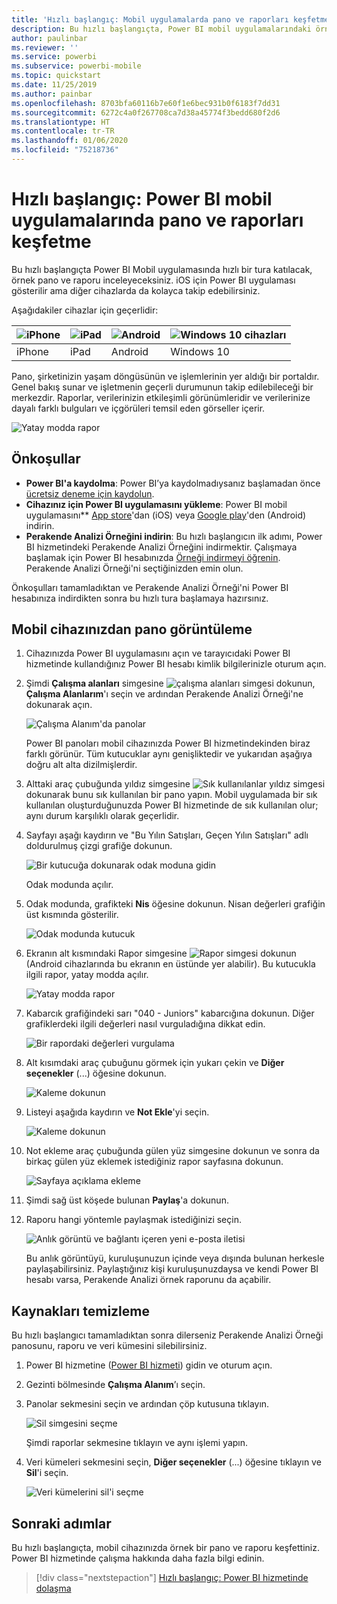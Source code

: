 ```yaml
---
title: 'Hızlı başlangıç: Mobil uygulamalarda pano ve raporları keşfetme'
description: Bu hızlı başlangıçta, Power BI mobil uygulamalarındaki örnek bir pano ve raporu keşfedeceksiniz.
author: paulinbar
ms.reviewer: ''
ms.service: powerbi
ms.subservice: powerbi-mobile
ms.topic: quickstart
ms.date: 11/25/2019
ms.author: painbar
ms.openlocfilehash: 8703bfa60116b7e60f1e6bec931b0f6183f7dd31
ms.sourcegitcommit: 6272c4a0f267708ca7d38a45774f3bedd680f2d6
ms.translationtype: HT
ms.contentlocale: tr-TR
ms.lasthandoff: 01/06/2020
ms.locfileid: "75218736"
---
```

# <a name="quickstart-explore-dashboards-and-reports-in-the-power-bi-mobile-apps"></a>Hızlı başlangıç: Power BI mobil uygulamalarında pano ve raporları keşfetme
Bu hızlı başlangıçta Power BI Mobil uygulamasında hızlı bir tura katılacak, örnek pano ve raporu inceleyeceksiniz. iOS için Power BI uygulaması gösterilir ama diğer cihazlarda da kolayca takip edebilirsiniz.

Aşağıdakiler cihazlar için geçerlidir:

| ![iPhone](./media/mobile-apps-quickstart-view-dashboard-report/iphone-logo-30-px.png) | ![iPad](./media/mobile-apps-quickstart-view-dashboard-report/ipad-logo-30-px.png) | ![Android](./media/mobile-apps-quickstart-view-dashboard-report/android-logo-30-px.png) | ![Windows 10 cihazları](./media/mobile-apps-quickstart-view-dashboard-report/win-10-logo-30-px.png) |
|:--- |:--- |:--- |:--- |
| iPhone | iPad | Android | Windows 10 |

Pano, şirketinizin yaşam döngüsünün ve işlemlerinin yer aldığı bir portaldır. Genel bakış sunar ve işletmenin geçerli durumunun takip edilebileceği bir merkezdir. Raporlar, verilerinizin etkileşimli görünümleridir ve verilerinize dayalı farklı bulguları ve içgörüleri temsil eden görseller içerir. 

![Yatay modda rapor](././media/mobile-apps-quickstart-view-dashboard-report/power-bi-android-quickstart-report.png)

## <a name="prerequisites"></a>Önkoşullar

* **Power BI'a kaydolma**: Power BI’ya kaydolmadıysanız başlamadan önce [ücretsiz deneme için kaydolun](https://app.powerbi.com/signupredirect?pbi_source=web).
* **Cihazınız için Power BI uygulamasını yükleme**: Power BI mobil uygulamasını** [App store](https://apps.apple.com/app/microsoft-power-bi/id929738808)'dan (iOS) veya [Google play](https://play.google.com/store/apps/details?id=com.microsoft.powerbim&amp;amp;clcid=0x409)'den (Android) indirin.
* **Perakende Analizi Örneğini indirin**: Bu hızlı başlangıcın ilk adımı, Power BI hizmetindeki Perakende Analizi Örneğini indirmektir. Çalışmaya başlamak için Power BI hesabınızda [Örneği indirmeyi öğrenin](./mobile-apps-download-samples.md). Perakende Analizi Örneği'ni seçtiğinizden emin olun.

Önkoşulları tamamladıktan ve Perakende Analizi Örneği'ni Power BI hesabınıza indirdikten sonra bu hızlı tura başlamaya hazırsınız.

## <a name="view-a-dashboard-on-your-mobile-device"></a>Mobil cihazınızdan pano görüntüleme
1. Cihazınızda Power BI uygulamasını açın ve tarayıcıdaki Power BI hizmetinde kullandığınız Power BI hesabı kimlik bilgilerinizle oturum açın.
 
1. Şimdi **Çalışma alanları** simgesine ![çalışma alanları simgesi](./media/mobile-apps-quickstart-view-dashboard-report/power-bi-iphone-workspaces-button.png) dokunun, **Çalışma Alanlarım**'ı seçin ve ardından Perakende Analizi Örneği'ne dokunarak açın.

    ![Çalışma Alanım'da panolar](./media/mobile-apps-quickstart-view-dashboard-report/power-bi-android-quickstart-dashboard.png)
   
    Power BI panoları mobil cihazınızda Power BI hizmetindekinden biraz farklı görünür. Tüm kutucuklar aynı genişliktedir ve yukarıdan aşağıya doğru alt alta dizilmişlerdir.

5. Alttaki araç çubuğunda yıldız simgesine ![Sık kullanılanlar yıldız simgesi](./media/mobile-apps-quickstart-view-dashboard-report/power-bi-android-quickstart-favorite-icon.png) dokunarak bunu sık kullanılan bir pano yapın. Mobil uygulamada bir sık kullanılan oluşturduğunuzda Power BI hizmetinde de sık kullanılan olur; aynı durum karşılıklı olarak geçerlidir.

6. Sayfayı aşağı kaydırın ve "Bu Yılın Satışları, Geçen Yılın Satışları" adlı doldurulmuş çizgi grafiğe dokunun.

    ![Bir kutucuğa dokunarak odak moduna gidin](./media/mobile-apps-quickstart-view-dashboard-report/power-bi-android-quickstart-tap-tile-fave.png)

    Odak modunda açılır.

7. Odak modunda, grafikteki **Nis** öğesine dokunun. Nisan değerleri grafiğin üst kısmında gösterilir.

    ![Odak modunda kutucuk](./media/mobile-apps-quickstart-view-dashboard-report/power-bi-android-quickstart-tile-focus.png)

8. Ekranın alt kısmındaki Rapor simgesine ![Rapor simgesi](./media/mobile-apps-quickstart-view-dashboard-report/power-bi-android-quickstart-report-icon.png) dokunun (Android cihazlarında bu ekranın en üstünde yer alabilir). Bu kutucukla ilgili rapor, yatay modda açılır.

    ![Yatay modda rapor](././media/mobile-apps-quickstart-view-dashboard-report/power-bi-android-quickstart-report.png)

9. Kabarcık grafiğindeki sarı "040 - Juniors" kabarcığına dokunun. Diğer grafiklerdeki ilgili değerleri nasıl vurguladığına dikkat edin. 

    ![Bir rapordaki değerleri vurgulama](./media/mobile-apps-quickstart-view-dashboard-report/power-bi-android-quickstart-cross-highlight.png)

10. Alt kısımdaki araç çubuğunu görmek için yukarı çekin ve **Diğer seçenekler** (...) öğesine dokunun.

    ![Kaleme dokunun](./media/mobile-apps-quickstart-view-dashboard-report/power-bi-android-quickstart-tap-pencil.png)


11. Listeyi aşağıda kaydırın ve **Not Ekle**'yi seçin.

    ![Kaleme dokunun](./media/mobile-apps-quickstart-view-dashboard-report/power-bi-android-quickstart-tap-pencil2.png)

12. Not ekleme araç çubuğunda gülen yüz simgesine dokunun ve sonra da birkaç gülen yüz eklemek istediğiniz rapor sayfasına dokunun.
 
    ![Sayfaya açıklama ekleme](./media/mobile-apps-quickstart-view-dashboard-report/power-bi-android-quickstart-annotate.png)

13. Şimdi sağ üst köşede bulunan **Paylaş**'a dokunun.

14. Raporu hangi yöntemle paylaşmak istediğinizi seçin.  

    ![Anlık görüntü ve bağlantı içeren yeni e-posta iletisi](./media/mobile-apps-quickstart-view-dashboard-report/power-bi-android-quickstart-send-snapshot.png)

    Bu anlık görüntüyü, kuruluşunuzun içinde veya dışında bulunan herkesle paylaşabilirsiniz. Paylaştığınız kişi kuruluşunuzdaysa ve kendi Power BI hesabı varsa, Perakende Analizi örnek raporunu da açabilir.

## <a name="clean-up-resources"></a>Kaynakları temizleme

Bu hızlı başlangıcı tamamladıktan sonra dilerseniz Perakende Analizi Örneği panosunu, raporu ve veri kümesini silebilirsiniz.

1. Power BI hizmetine ([Power BI hizmeti](https://app.powerbi.com)) gidin ve oturum açın.

2. Gezinti bölmesinde **Çalışma Alanım**’ı seçin.

3. Panolar sekmesini seçin ve ardından çöp kutusuna tıklayın.

    ![Sil simgesini seçme](./media/mobile-apps-quickstart-view-dashboard-report/power-bi-android-quickstart-delete-retail.png)

    Şimdi raporlar sekmesine tıklayın ve aynı işlemi yapın.

4. Veri kümeleri sekmesini seçin, **Diğer seçenekler** (...) öğesine tıklayın ve **Sil**'i seçin. 


    ![Veri kümelerini sil'i seçme](./media/mobile-apps-quickstart-view-dashboard-report/power-bi-android-quickstart-delete-retail-datasets.png)

## <a name="next-steps"></a>Sonraki adımlar

Bu hızlı başlangıçta, mobil cihazınızda örnek bir pano ve raporu keşfettiniz. Power BI hizmetinde çalışma hakkında daha fazla bilgi edinin. 

> [!div class="nextstepaction"]
> [Hızlı başlangıç: Power BI hizmetinde dolaşma](../end-user-experience.md)

